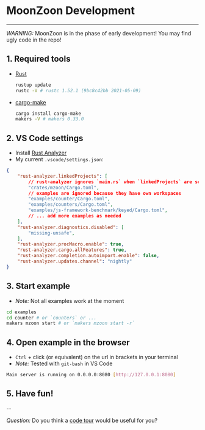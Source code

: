 # MoonZoon Development

---

_WARNING:_ MoonZoon is in the phase of early development! You may find ugly code in the repo!

## 1. Required tools

- [Rust](https://www.rust-lang.org/)
  ```bash
  rustup update
  rustc -V # rustc 1.52.1 (9bc8c42bb 2021-05-09)
  ```

- [cargo-make](https://sagiegurari.github.io/cargo-make/)
  ```bash
  cargo install cargo-make
  makers -V # makers 0.33.0
  ```

## 2. VS Code settings

- Install [Rust Analyzer](https://rust-analyzer.github.io/)
- My current `.vscode/settings.json`:

```json
{
    "rust-analyzer.linkedProjects": [
        // rust-analyzer ignores `main.rs` when `linkedProjects` are set
        "crates/mzoon/Cargo.toml",
        // examples are ignored because they have own workspaces
        "examples/counter/Cargo.toml",
        "examples/counters/Cargo.toml",
        "examples/js-framework-benchmark/keyed/Cargo.toml",
        // ... add more examples as needed
    ],
    "rust-analyzer.diagnostics.disabled": [
        "missing-unsafe",
    ],
    "rust-analyzer.procMacro.enable": true,
    "rust-analyzer.cargo.allFeatures": true,
    "rust-analyzer.completion.autoimport.enable": false,
    "rust-analyzer.updates.channel": "nightly"
}
```

</details>

## 3. Start example

- _Note:_ Not all examples work at the moment

```sh
cd examples
cd counter # or `counters` or ...
makers mzoon start # or `makers mzoon start -r`
```

## 4. Open example in the browser

- `Ctrl` + click (or equivalent) on the url in brackets in your terminal
- _Note:_ Tested with `git-bash` in VS Code
```bash
Main server is running on 0.0.0.0:8080 [http://127.0.0.1:8080]

```

## 5. Have fun!

--

_Question:_ Do you think a [code tour](https://github.com/microsoft/codetour) would be useful for you?
